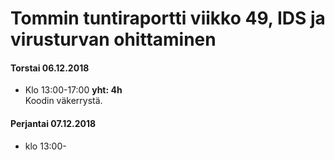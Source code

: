 # Tommin tuntiraportti viikko 49, IDS ja virusturvan ohittaminen

#### Torstai 06.12.2018
* Klo 13:00-17:00 **yht: 4h**  
Koodin väkerrystä.
  
#### Perjantai 07.12.2018
* klo 13:00-
